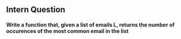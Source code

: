 ## Intern Question 


#### Write a function that, given a list of emails L, returns the number of occurences of the most common email in the list


